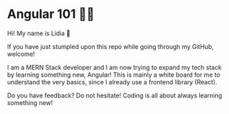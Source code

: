 # Angular 101 🧑‍🔬

Hi! My name is Lidia 👋

If you have just stumpled upon this repo while going through my GitHub, welcome! 

I am a MERN Stack developer and I am now trying to expand my tech stack by learning something new, Angular! 
This is mainly a white board for me to understand the very basics, since I already use a frontend library (React). 

Do you have feedback? Do not hesitate! Coding is all about always learning something new! 
